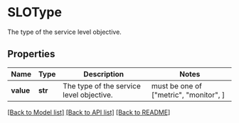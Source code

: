 # SLOType

The type of the service level objective.

## Properties
Name | Type | Description | Notes
------------ | ------------- | ------------- | -------------
**value** | **str** | The type of the service level objective. |  must be one of ["metric", "monitor", ]

[[Back to Model list]](README.md#documentation-for-models) [[Back to API list]](README.md#documentation-for-api-endpoints) [[Back to README]](README.md)


